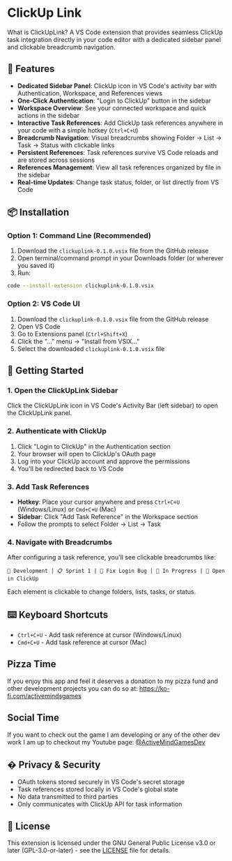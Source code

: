 # ClickUp Link 

What is ClickUpLink? A VS Code extension that provides seamless ClickUp task integration directly in your code editor with a dedicated sidebar panel and clickable breadcrumb navigation.

## 🚀 Features

- **Dedicated Sidebar Panel**: ClickUp icon in VS Code's activity bar with Authentication, Workspace, and References views
- **One-Click Authentication**: "Login to ClickUp" button in the sidebar
- **Workspace Overview**: See your connected workspace and quick actions in the sidebar
- **Interactive Task References**: Add ClickUp task references anywhere in your code with a simple hotkey (`Ctrl+C+U`)
- **Breadcrumb Navigation**: Visual breadcrumbs showing Folder → List → Task → Status with clickable links
- **Persistent References**: Task references survive VS Code reloads and are stored across sessions
- **References Management**: View all task references organized by file in the sidebar
- **Real-time Updates**: Change task status, folder, or list directly from VS Code

## 📦 Installation

### Option 1: Command Line (Recommended)
1. Download the `clickuplink-0.1.0.vsix` file from the GitHub release
2. Open terminal/command prompt in your Downloads folder (or wherever you saved it)
3. Run:
```bash
code --install-extension clickuplink-0.1.0.vsix
```

### Option 2: VS Code UI
1. Download the `clickuplink-0.1.0.vsix` file from the GitHub release
2. Open VS Code
3. Go to Extensions panel (`Ctrl+Shift+X`)
4. Click the "..." menu → "Install from VSIX..."
5. Select the downloaded `clickuplink-0.1.0.vsix` file

## 🎯 Getting Started

### 1. Open the ClickUpLink Sidebar
Click the ClickUpLink icon in VS Code's Activity Bar (left sidebar) to open the ClickUpLink panel.

### 2. Authenticate with ClickUp
1. Click "Login to ClickUp" in the Authentication section
2. Your browser will open to ClickUp's OAuth page
3. Log into your ClickUp account and approve the permissions
4. You'll be redirected back to VS Code

### 3. Add Task References
- **Hotkey**: Place your cursor anywhere and press `Ctrl+C+U` (Windows/Linux) or `Cmd+C+U` (Mac)
- **Sidebar**: Click "Add Task Reference" in the Workspace section
- Follow the prompts to select Folder → List → Task

### 4. Navigate with Breadcrumbs
After configuring a task reference, you'll see clickable breadcrumbs like:
```
📁 Development | 📋 Sprint 1 | 📝 Fix Login Bug | 🔄 In Progress | 🔗 Open in ClickUp
```

Each element is clickable to change folders, lists, tasks, or status.

## ⌨️ Keyboard Shortcuts

- `Ctrl+C+U` - Add task reference at cursor (Windows/Linux)
- `Cmd+C+U` - Add task reference at cursor (Mac)

## Pizza Time

If you enjoy this app and feel it deserves a donation to my pizza fund and other development projects you can do so at:
https://ko-fi.com/activemindsgames

## Social Time

If you want to check out the game I am developing or any of the other dev work I am up to checkout my Youtube page:
[@ActiveMindGamesDev](https://www.youtube.com/@ActiveMindGamesDev)

## � Privacy & Security

- OAuth tokens stored securely in VS Code's secret storage
- Task references stored locally in VS Code's global state
- No data transmitted to third parties
- Only communicates with ClickUp API for task information

## 📄 License

This extension is licensed under the GNU General Public License v3.0 or later (GPL-3.0-or-later) - see the [LICENSE](LICENSE) file for details.

